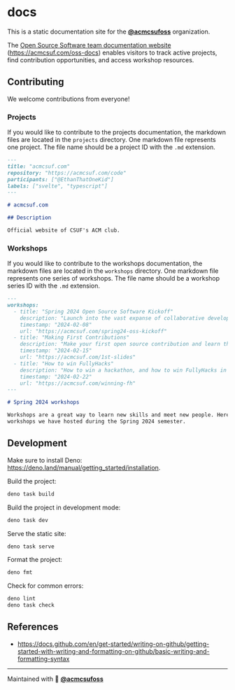 # docs

This is a static documentation site for the
[**@acmcsufoss**](https://github.com/acmcsufoss) organization.

The
[Open Source Software team documentation website](https://acmcsufoss.github.io/docs)
(<https://acmcsuf.com/oss-docs>) enables visitors to track active projects, find
contribution opportunities, and access workshop resources.

## Contributing

We welcome contributions from everyone!

### Projects

If you would like to contribute to the projects documentation, the markdown
files are located in the `projects` directory. One markdown file represents one
project. The file name should be a project ID with the `.md` extension.

```md
---
title: "acmcsuf.com"
repository: "https://acmcsuf.com/code"
participants: ["@EthanThatOneKid"]
labels: ["svelte", "typescript"]
---

# acmcsuf.com

## Description

Official website of CSUF's ACM club.
```

### Workshops

If you would like to contribute to the workshops documentation, the markdown
files are located in the `workshops` directory. One markdown file represents one
series of workshops. The file name should be a workshop series ID with the `.md`
extension.

```md
---
workshops:
  - title: "Spring 2024 Open Source Software Kickoff"
    description: "Launch into the vast expanse of collaborative development, exploring new frontiers and innovating together!"
    timestamp: "2024-02-08"
    url: "https://acmcsuf.com/spring24-oss-kickoff"
  - title: "Making First Contributions"
    description: "Make your first open source contribution and learn the basics of Git and GitHub."
    timestamp: "2024-02-15"
    url: "https://acmcsuf.com/1st-slides"
  - title: "How to win FullyHacks"
    description: "How to win a hackathon, and how to win FullyHacks in particular."
    timestamp: "2024-02-22"
    url: "https://acmcsuf.com/winning-fh"
---

# Spring 2024 workshops

Workshops are a great way to learn new skills and meet new people. Here are the
workshops we have hosted during the Spring 2024 semester.
```

## Development

Make sure to install Deno:
<https://deno.land/manual/getting_started/installation>.

Build the project:

```sh
deno task build
```

Build the project in development mode:

```sh
deno task dev
```

Serve the static site:

```sh
deno task serve
```

Format the project:

```sh
deno fmt
```

Check for common errors:

```sh
deno lint
deno task check
```

## References

- <https://docs.github.com/en/get-started/writing-on-github/getting-started-with-writing-and-formatting-on-github/basic-writing-and-formatting-syntax>

---

Maintained with 💚 [**@acmcsufoss**](https://github.com/acmcsufoss)
